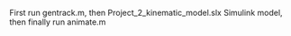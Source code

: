 First run gentrack.m, then Project_2_kinematic_model.slx Simulink model, then finally run animate.m 
